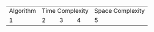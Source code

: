 <table>
	<tbody>
		<tr>
			<td> Algorithm </td>
			<td colspan="3"> Time Complexity </td>
			<td> Space Complexity </td>
		</tr>
		<tr>
			<td>1</td>
			<td>2</td>
			<td>3</td>
			<td>4</td>
			<td>5</td>
		</tr>
	</tbody>
</table>

